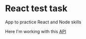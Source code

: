 # React test task

App to practice React and Node skills

Here I'm working with this [API](https://jsonplaceholder.typicode.com)
